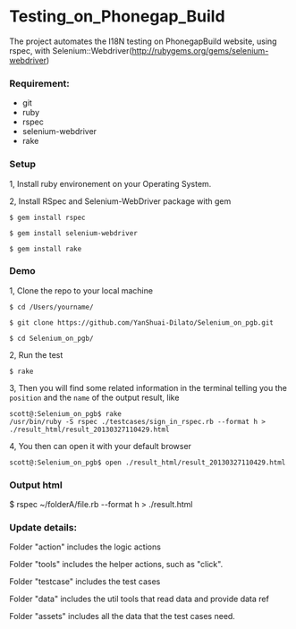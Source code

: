 Testing_on_Phonegap_Build
===============
The project automates the I18N testing on PhonegapBuild website, using rspec, with Selenium::Webdriver(http://rubygems.org/gems/selenium-webdriver) 

### Requirement:

- git
- ruby
- rspec
- selenium-webdriver
- rake

### Setup

1, Install ruby environement on your Operating System. 

2, Install RSpec and Selenium-WebDriver package with gem

	$ gem install rspec

	$ gem install selenium-webdriver

	$ gem install rake

### Demo 

1, Clone the repo to your local machine

	$ cd /Users/yourname/
	
	$ git clone https://github.com/YanShuai-Dilato/Selenium_on_pgb.git
	
	$ cd Selenium_on_pgb/

2, Run the test 
	
	$ rake
	
3, Then you will find some related information in the terminal telling you the `position` and the `name` of the output result, like

	scott@:Selenium_on_pgb$ rake
	/usr/bin/ruby -S rspec ./testcases/sign_in_rspec.rb --format h > ./result_html/result_20130327110429.html 
	
4, You then can open it with your default browser
	
	scott@:Selenium_on_pgb$ open ./result_html/result_20130327110429.html

### Output html
$ rspec ~/folderA/file.rb --format h > ./result.html


### Update details:

Folder "action" includes the logic actions

Folder "tools" includes the helper actions, such as "click". 

Folder "testcase" includes the test cases 

Folder "data" includes the util tools that read data and provide data ref

Folder "assets" includes all the data that the test cases need.
